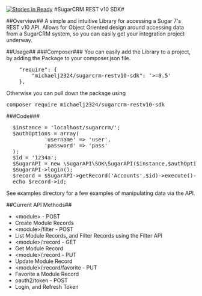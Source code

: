 [![Stories in Ready](https://badge.waffle.io/MichaelJ2324/sugarcrm-restv10-sdk.png?label=ready&title=Ready)](https://waffle.io/MichaelJ2324/sugarcrm-restv10-sdk)
#SugarCRM REST v10 SDK#

##Overview##
A simple and intuitive Library for accessing a Sugar 7's REST v10 API. Allows for Object Oriented design around accessing data from a SugarCRM system, so you can easily get your integration project underway.

##Usage##
###Composer###
You can easily add the Library to a project, by adding the Package to your composer.json file.
<pre>
    "require": {
        "michaelj2324/sugarcrm-restv10-sdk": '>=0.5'
    },
</pre>
Otherwise you can pull down the package using
<pre>composer require michaelj2324/sugarcrm-restv10-sdk</pre>

###Code###
<pre>
  $instance = 'localhost/sugarcrm/';
  $authOptions = array(
            'username' => 'user',
            'password' => 'pass'
  );
  $id = '1234a';
  $SugarAPI = new \SugarAPI\SDK\SugarAPI($instance,$authOptions);
  $SugarAPI->login();
  $record = $SugarAPI->getRecord('Accounts',$id)->execute()->getResponse()->getBody();
  echo $record->id;
</pre>
See examples directory for a few examples of manipulating data via the API.

##Current API Methods##
- \<module\> - POST
 - Create Module Records
- \<module\>/filter - POST
 - List Module Records, and Filter Records using the Filter API
- \<module\>/:record - GET
 - Get Module Record
- \<module\>/:record - PUT
 - Update Module Record
- \<module\>/:record/favorite - PUT
 - Favorite a Module Record
- oauth2/token - POST
 - Login, and Refresh Token
